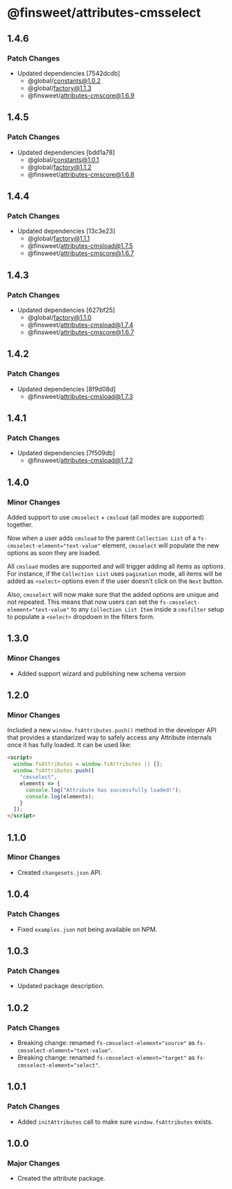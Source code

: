 # @finsweet/attributes-cmsselect

## 1.4.6

### Patch Changes

- Updated dependencies [7542dcdb]
  - @global/constants@1.0.2
  - @global/factory@1.1.3
  - @finsweet/attributes-cmscore@1.6.9

## 1.4.5

### Patch Changes

- Updated dependencies [bdd1a78]
  - @global/constants@1.0.1
  - @global/factory@1.1.2
  - @finsweet/attributes-cmscore@1.6.8

## 1.4.4

### Patch Changes

- Updated dependencies [13c3e23]
  - @global/factory@1.1.1
  - @finsweet/attributes-cmsload@1.7.5
  - @finsweet/attributes-cmscore@1.6.7

## 1.4.3

### Patch Changes

- Updated dependencies [627bf25]
  - @global/factory@1.1.0
  - @finsweet/attributes-cmsload@1.7.4
  - @finsweet/attributes-cmscore@1.6.7

## 1.4.2

### Patch Changes

- Updated dependencies [8f9d08d]
  - @finsweet/attributes-cmsload@1.7.3

## 1.4.1

### Patch Changes

- Updated dependencies [7f509db]
  - @finsweet/attributes-cmsload@1.7.2

## 1.4.0

### Minor Changes

Added support to use `cmsselect` + `cmsload` (all modes are supported) together.

Now when a user adds `cmsload` to the parent `Collection List` of a `fs-cmsselect-element="text-value"` element, `cmsselect` will populate the new options as soon they are loaded.

All `cmsload` modes are supported and will trigger adding all items as options.
For instance, if the `Collection List` uses `pagination` mode, all items will be added as `<select>` options even if the user doesn't click on the `Next` button.

Also, `cmsselect` will now make sure that the added options are unique and not repeated.
This means that now users can set the `fs-cmsselect-element="text-value"` to any `Collection List Item` inside a `cmsfilter` setup to populate a `<select>` dropdown in the filters form.

## 1.3.0

### Minor Changes

- Added support wizard and publishing new schema version

## 1.2.0

### Minor Changes

Included a new `window.fsAttributes.push()` method in the developer API that provides a standarized way to safely access any Attribute internals once it has fully loaded.
It can be used like:

```html
<script>
  window.fsAttributes = window.fsAttributes || [];
  window.fsAttributes.push([
    "cmsselect",
    elements => {
      console.log("Attribute has successfully loaded!");
      console.log(elements);
    }
  ]);
</script>
```

## 1.1.0

### Minor Changes

- Created `changesets.json` API.

## 1.0.4

### Patch Changes

- Fixed `examples.json` not being available on NPM.

## 1.0.3

### Patch Changes

- Updated package description.

## 1.0.2

### Patch Changes

- Breaking change: renamed `fs-cmsselect-element="source"` as `fs-cmsselect-element="text-value"`.
- Breaking change: renamed `fs-cmsselect-element="target"` as `fs-cmsselect-element="select"`.

## 1.0.1

### Patch Changes

- Added `initAttributes` call to make sure `window.fsAttributes` exists.

## 1.0.0

### Major Changes

- Created the attribute package.
